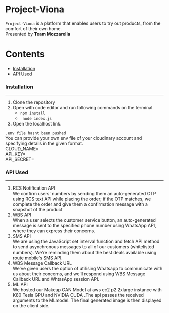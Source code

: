 # Project-Viona

`Project-Viona` is a platform that enables users to try out products, from the comfort of their own home. <br/>
Presented by <b>Team Mozzarella</b>


Contents
========

 * [Installation](#installation)
 * [API Used](#API-Used)


### Installation
---

1. Clone the repository
2. Open with code editor and run following commands on the terminal.
    + ` npm install `
    + ` node index.js`
3. Open the localhost link.

`.env file hasnt been pushed`
<br/>
You can provide your own env file of your cloudinary account and specifying details in the given format.
<br/>
CLOUD_NAME=
<br/>
API_KEY=
<br/>
API_SECRET=
<br/>


### API Used
---
<ol>
<li>RCS Notification API <br/>
We confirm users' numbers by sending them an auto-generated OTP using RCS text API while placing the order; if the OTP matches, we complete the order and give them a confirmation message with a snapshot of the product
<br/>
<li>WBS API
<br/>
When a user selects the customer service button, an auto-generated message is sent to the specified phone number using WhatsApp API, where they can express their concerns.
<br/>
<li>SMS API
<br/>
We are using the JavaScript set interval function and fetch API method to send asynchronous messages to all of our customers (whitelisted numbers). We're reminding them about the best deals available using route mobile's SMS API.
<br/>
<li>WBS Message Callback URL
<br/>
We've given users the option of utilising Whatsapp to communicate with us about their concerns, and we'll respond using WBS Message Callback URL and WhtasApp session API.
<br/>    
<li>ML API
<br/>
We hosted our Makeup GAN Model at aws ec2 p2.2xlarge instance with K80 Tesla GPU and NVIDIA CUDA .The api passes the received arguments to the MLmodel.
The final generated image is then displayed on the client side.
</ol>
